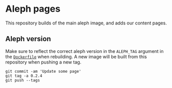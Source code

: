 
# Aleph pages

This repository builds of the main aleph image, and adds our content pages.

## Aleph version

Make sure to reflect the correct aleph version in the `ALEPH_TAG` argument in
the [`Dockerfile`](Dockerfile) when rebuilding. A new image will be built from
this repository when pushing a new tag.
```
git commit -am 'Update some page'
git tag -a 0.2.4
git push --tags
```
